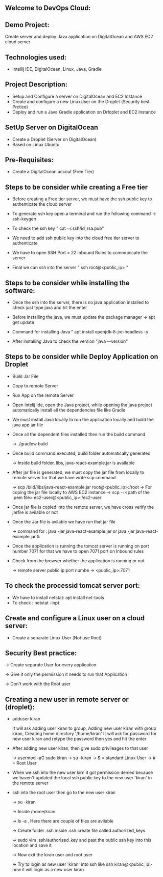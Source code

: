 Welcome to DevOps Cloud:
------------------------

Demo Project:
-------------
Create server and deploy Java application on DigitalOcean and AWS EC2 cloud server

Technologies used:
------------------

* Intellij IDE, DigitalOcean, Linux, Java, Gradle

Project Description:
--------------------

* Setup and Configure a server on DigitalOcean and EC2 Instance
* Create and configure a new LinuxUser on the Droplet (Security best Prctice)
* Deploy and run a Java Gradle application on Drloplet and EC2 Instance

 
SetUp Server on DigitalOcean
-----------------------------

* Create a Droplet (Server on DigitalOcean)
* Based on Linux Ubuntu
 
Pre-Requisites:
---------------

* Create a DigitalOcean accout (Free Tier)


Steps to be consider while creating a Free tier 
-----------------------------------------------
* Before creating a Free tier server, we must have the ssh public key to authenticate the cloud server

* To generate ssh key open a terminal and run the following command
  -> ssh-keygen

* To check the ssh key " cat ~/.ssh/id_rsa.pub"

* We need to add ssh public key into the cloud free tier server to authenticate

* We have to open SSH Port = 22 Inbound Rules to communicate the server

* Final we can ssh into the server " ssh root@<public_ip> "


Steps to be consider while installing the software:
---------------------------------------------------
* Once the ssh into the server, there is no java application installed to check just type java and hit the enter

* Before installing the java, we must update the package manager 
  -> apt get update

* Command for installing Java " apt install openjdk-8-jre-headless -y
* After installing Java to check the version "java --version"


Steps to be consider while Deploy Application on Droplet
--------------------------------------------------------
* Build Jar File
* Copy to remote Server
* Run App on the remote Server

* Open Intelij Ide, open the Java project, while opening the java project automatically install all the dependencies file like Gradle

* We must install Java locally to run the application locally and build the java app jar file

* Once all the dependent files installed then run the build command

  -> ./gradlew build
 
* Once build command executed, build folder automatically generated

  -> Inside build folder, libs, java-react-example.jar is available

* After jar file is generated, we must copy the jar file from locally to remote server for that we have write scp command

  -> scp /bild/libs/java-react-example.jar root@<public_ip>:/root
  -> For coping the jar file locally to AWS EC2 instance
  -> scp -i <path of the .pem file> <path of the jar file> ec2-user@<public_ip>:/ec2-user

* Once jar file is copied into the remote server, we have cross verify the jarfile is avilable or not

* Once the Jar file is avilable we have run that jar file

  -> command for : java -jar java-react-example.jar or java -jar java-react-example.jar &

* Once the application is running the tomcat server is running on port number 7071 for that we have to open 7071 port on Inbound rules

* Check from the browser whether the application is running or not

  -> remote server public ip:port numbe -> <public_ip>:7071


To check the processid tomcat server port:
------------------------------------------

* We have to install netstat: apt install net-tools
* To check : netstat -lnpt

Create and configure a Linux user on a cloud server:
----------------------------------------------------
* Create a separate Linux User (Not use Root)

Security Best practice:
----------------------
-> Create separate User for every application

-> Give it only the permission it needs to run that Application

-> Don't work with the Root user 

Creating a new user in remote server or (droplet):
-------------------------------------------------
* adduser kiran

  It will ask adding user kiran to group, Adding new user kiran with group kiran, Creating home directory '/home/kiran'
  It will ask for password for new user kiran and retype the password then yes and hit the enter

* After adding new user kiran, then give sudo privileages to that user

  -> usermod -aG sudo kiran
  -> su -kiran
  -> $ = standard Linux User
  -> # = Root User

* When we ssh into the new user kirn it got permission denied because we haven't updated the local ssh public key to the new user 'kiran' in the remote server

* ssh into the root user then go to the new user kiran

  -> su -kiran

  -> Inside /home/kiran 

  -> ls -a , Here there are couple of files are avilable

  -> Create folder .ssh inside .ssh create file called authorized_keys

  -> sudo vim .ssh/authorized_key and past the public ssh key into this location and save it

  -> Now exit the kiran user and root user

  -> Try to login as new user 'kiran' into ssh like ssh kiran@<public_ip> now it will login as a new user kiran

